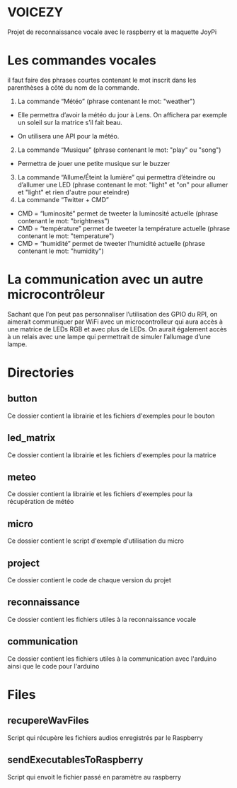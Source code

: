 
# VOICEZY
Projet de reconnaissance vocale avec le raspberry et la maquette JoyPi

# Les commandes vocales
il faut faire des phrases courtes contenant le mot inscrit dans les parenthèses à côté du nom de la commande.
1.  La commande “Météo” (phrase contenant le mot: "weather")

-   Elle permettra d’avoir la météo du jour à Lens. On affichera par exemple un soleil sur la matrice s’il fait beau.
    
-   On utilisera une API pour la météo.

2.  La commande “Musique” (phrase contenant le mot: "play" ou "song")
-   Permettra de jouer une petite musique sur le buzzer

3.  La commande “Allume/Éteint la lumière” qui permettra d’éteindre ou d’allumer une LED (phrase contenant le mot: "light" et "on" pour allumer et "light" et rien d'autre pour eteindre)
4.  La commande “Twitter + CMD”
-   CMD = “luminosité” permet de tweeter la luminosité actuelle (phrase contenant le mot: "brightness")
-   CMD = “température” permet de tweeter la température actuelle (phrase contenant le mot: "temperature")
-   CMD = “humidité” permet de tweeter l’humidité actuelle (phrase contenant le mot: "humidity")

# La communication avec un autre microcontrôleur

Sachant que l’on peut pas personnaliser l’utilisation des GPIO du RPI, on aimerait communiquer par WiFi avec un microcontrolleur qui aura accès à une matrice de LEDs RGB et avec plus de LEDs. On aurait également accès à un relais avec une lampe qui permettrait de simuler l’allumage d’une lampe. 

# Directories

## button

Ce dossier contient la librairie et les fichiers d'exemples pour le bouton

## led_matrix

Ce dossier contient la librairie et les fichiers d'exemples pour la matrice

## meteo

Ce dossier contient la librairie et les fichiers d'exemples pour la récupération de météo

## micro

Ce dossier contient le script d'exemple d'utilisation du micro

## project

Ce dossier contient le code de chaque version du projet

## reconnaissance 

Ce dossier contient les fichiers utiles à la reconnaissance vocale

## communication 

Ce dossier contient les fichiers utiles à la communication avec l'arduino ainsi que le code pour l'arduino

# Files

## recupereWavFiles

Script qui récupère les fichiers audios enregistrés par le Raspberry

## sendExecutablesToRaspberry

Script qui envoit le fichier passé en paramètre au raspberry

